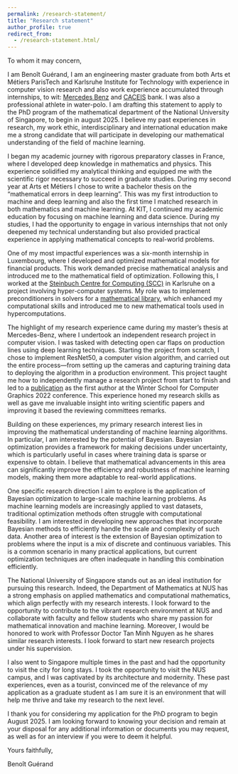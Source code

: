 ```yaml
---
permalink: /research-statement/
title: "Research statement"
author_profile: true
redirect_from: 
  - /research-statement.html/
---
```

To whom it may concern,

I am Benoît Guérand, I am an engineering master graduate from both Arts et Métiers ParisTech and Karlsruhe Institute for Technology with experience in computer vision research and also work experience accumulated through internships, to wit: [Mercedes Benz](https://www.mercedes-benz-tech-motion.com) and [CACEIS](https://www.caceis.com/fr/) bank. I was also a professional athlete in water-polo. I am drafting this statement to apply to the PhD program of the mathematical department of the National University of Singapore, to begin in august 2025. I believe my past experiences in research, my work ethic, interdisciplinary and international education make me a strong candidate that will participate in developing our mathematical understanding of the field of machine learning.

I began my academic journey with rigorous preparatory classes in France, where I developed deep knowledge in mathematics and physics. This experience solidified my analytical thinking and equipped me with the scientific rigor necessary to succeed in graduate studies. During my second year at Arts et Métiers I chose to write a bachelor thesis on the “mathematical errors in deep learning”. This was my first introduction to machine and deep learning and also the first time I matched research in both mathematics and machine learning. At KIT, I continued my academic education by focusing on machine learning and data science. During my studies, I had the opportunity to engage in various internships that not only deepened my technical understanding but also provided practical experience in applying mathematical concepts to real-world problems.

One of my most impactful experiences was a six-month internship in Luxembourg, where I developed and optimized mathematical models for financial products. This work demanded precise mathematical analysis and introduced me to the mathematical field of optimization. Following this, I worked at the [Steinbuch Centre for Computing (SCC)](https://www.scc.kit.edu) in Karlsruhe on a project involving hyper-computer systems. My role was to implement preconditioners in solvers for a [mathematical library](https://www.scc.kit.edu/en/aboutus/13077.php), which enhanced my computational skills and introduced me to new mathematical tools used in hypercomputations.

The highlight of my research experience came during my master’s thesis at Mercedes-Benz, where I undertook an independent research project in computer vision. I was tasked with detecting open car flaps on production lines using deep learning techniques. Starting the project from scratch, I chose to implement ResNet50, a computer vision algorithm, and carried out the entire process—from setting up the cameras and capturing training data to deploying the algorithm in a production environment. This project taught me how to independently manage a research project from start to finish and led to a [publication](http://wscg.zcu.cz/WSCG2022/full/C03-full.pdf) as the first author at the Winter School for Computer Graphics 2022 conference. This experience honed my research skills as well as gave me invaluable insight into writing scientific papers and improving it based the reviewing committees remarks.

Building on these experiences, my primary research interest lies in improving the mathematical understanding of machine learning algorithms. In particular, I am interested by the potential of Bayesian. Bayesian optimization provides a framework for making decisions under uncertainty, which is particularly useful in cases where training data is sparse or expensive to obtain. I believe that mathematical advancements in this area can significantly improve the efficiency and robustness of machine learning models, making them more adaptable to real-world applications.

One specific research direction I aim to explore is the application of Bayesian optimization to large-scale machine learning problems. As machine learning models are increasingly applied to vast datasets, traditional optimization methods often struggle with computational feasibility. I am interested in developing new approaches that incorporate Bayesian methods to efficiently handle the scale and complexity of such data. Another area of interest is the extension of Bayesian optimization to problems where the input is a mix of discrete and continuous variables. This is a common scenario in many practical applications, but current optimization techniques are often inadequate in handling this combination efficiently.

The National University of Singapore stands out as an ideal institution for pursuing this research. Indeed, the Department of Mathematics at NUS has a strong emphasis on applied mathematics and computational mathematics, which align perfectly with my research interests. I look forward to the opportunity to contribute to the vibrant research environment at NUS and collaborate with faculty and fellow students who share my passion for mathematical innovation and machine learning. Moreover, I would be honored to work with Professor Doctor Tan Minh Nguyen as he shares similar research interests. I look forward to start new research projects under his supervision.

I also went to Singapore multiple times in the past and had the opportunity to visit the city for long stays. I took the opportunity to visit the NUS campus, and I was captivated by its architecture and modernity. These past experiences, even as a tourist, convinced me of the relevance of my application as a graduate student as I am sure it is an environment that will help me thrive and take my research to the next level.

I thank you for considering my application for the PhD program to begin August 2025. I am looking forward to knowing your decision and remain at your disposal for any additional information or documents you may request, as well as for an interview if you were to deem it helpful.

Yours faithfully,

Benoît Guérand
